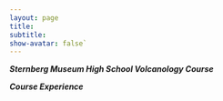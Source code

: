```yaml
---
layout: page
title: 
subtitle:
show-avatar: false`
---
```


**_Sternberg Museum High School Volcanology Course_**

**_Course Experience_**
